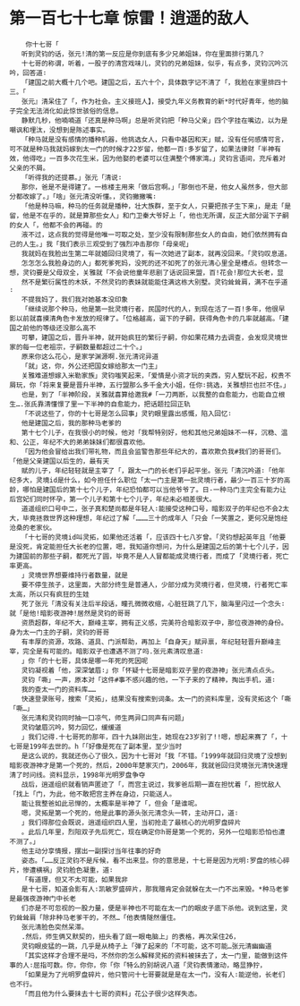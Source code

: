 # 第一百七十七章 惊雷！逍遥的敌人
        你十七哥「
       听到灵钧的话，张元!清的第一反应是你到底有多少兄弟姐妹，你在里面排行第几？
       十七哥的称谓，听着，一股子的清宫戏味儿，灵钧的兄弟姐妹，似乎，有点多，灵钧沉吟沉吟，回答道∶
       「建国之前大概十几个吧。建国之后，五六十个，具体数字记不清了「，我脸在家里排四十三。「
       张元』清呆住了「，作为社会。主义接班人】，接受九年义务教育的新*时代好青年，他的脑子完全无法消化如此惊世骇俗的信息。
       静默几秒，他喃喃道「还真是种马啊」总是听灵钧把「种马父亲」四个字挂在嘴边，以为是嘲讽和埋汰，没想到是陈述事实。
       「种马就是没有感情的播种机器，他挑选女人，只看中基因和天」赋，没有任何感情可言，可不就是种马我就妈嫁到太一门的时候才22岁留，他都一百∶多岁留了，如果法律财「半神有效，他得吃」一百多次花生米，因为他娶的老婆可以住满整个傅家湾。」灵钧言语间，充斥着对父亲的不屑。
       「听得我的还提慕。」张元「清说∶
       那你，爸是不是得建了。一栋楼主用来「做后宫啊。」「那倒也不是，他女人虽然多，但大部分都改嫁了。」「啥」张元清没听懂。，灵钧撇撇嘴∶
       「他是种马嘛，种马的任务就是播种，壮大族群，至于女人，只要把孩子生下来」，是走「是留，他是不在乎的，就是算那些女人」和门卫秦大爷好上「，他也无所谓，反正大部分诞下子嗣的女人「，他都不会的再碰。的
       液不过，这点我的觉得是他唯一可取之处，至少没有限制那些女人的自由，她们依然拥有自己的人生。」我「我们表示三观受到了强烈冲击那你「母亲呢」
       我就妈在我脸出生第二年就婚回归灵境了，有一次她进了副本，就再没回来。「灵钧叹息道。
       怎怎怎么我脸身边的人」都死爹死妈，没死的还不如死了的张元清心里全是槽点。但转念一想，灵钧要是父母双全，关雅就「不会说他童年悲剧了话说回来盟，百!花会!那位大长老，显
       然不是繁衍属性的木妖，不然灵钧的表妹就能能住满这栋大别墅。灵钧耸耸肩，满不在乎道∶
       不提我妈了，我们我对她基本没印象
       「继续说那个种马，他是第一批灵境行者，民国时代的人，到现在活了一百!多年，他很早影以前就喜摸清角色卡发放的规律了。「位格越高，诞下的子嗣，获得角色卡的几率就越高。「建国之前他的等级还没那么高不
       可攀，建国之后，晋升半神，就开始疯狂的繁衍子嗣，你如果花精力去调查，会发现灵境世家的每一位老祖宗，子嗣数量都超过二十个。」
       原来你这么花心，是家学渊源啊.张元清诧异道
       「就」这，你，外公还把国女嫁给那太一门主」
       关雅难道想嫁入米勒家族」灵钧嗤笑起来，「爱情是小资才玩的夹西，穷人墅玩不起，权贵不屑玩，你「将来复要是晋升半神，五行盟那么多千金大小姐，任你∶挑选，关雅想拦也拦不住。」
       也是，到了「半神阶段，关雅就喜算给邀我#「一刀两断，以我整的自愈能力，也能自立根生….张氏靠清懂憬了里一下半神的自愈能力，把话题拉回正轨
       「不说这些了，你的十七哥是怎么回事」灵钓眼里露出感慨，陷入回忆∶
       他是建国之后，我的那种马老爹的
       第十七个儿子，在我很小的时候，他对「我帮特别好，他和其他兄弟姐妹不一样，沉稳、温和、公正，年纪不大的弟弟妹妹们都很喜欢他。
       「因为他会冒给出我们带礼物，而且会监警告那些年纪大的，喜欢欺负我#我们的哥哥们。「他是父亲建国以后生的，最有天
       赋的儿子，年纪轻轻就是主宰了「，跟太一门的长老们乎起平坐。张元「清沉吟道∶「他年纪多大，灵境id是什么，如今担任什么职位「太一门主是第一批灵境行者，最少一百三十岁的高龄，哪怕是建国后的第十七个儿子，年纪恐怕都可以当他爷爷了。日-一种马门主完全有能力让后宫妃们同时怀孕，第一个儿子和第十七个儿子，年纪未必相差很大。
       道遥组织口号中二，张子真和楚尚都是年轻人∶能接受这种口号，暗影双子的年纪也不会2太大，毕竟拯救世界这种理想，年纪过了解「………三十的成年人「只会「一笑置之，更何况是饱经沧桑的老家伙。
       「十七哥的灵境id叫灵拓，如果他还活着「，应该四十七八岁曾。「灵钧想起英年且「他要是没死，肯定能担任大长老的位置，嗯，我知道你想问，为什么是建国之后的第十七个儿子，因为建国前的那些子嗣，都死光了圆，毕竟不是人人冒都能成灵境行者，而成了「灵境行者，死亡率更高。
       」灵境世界想要维持行者数量，就是
       要不停生孩子，这里面，大部分终生是普通人，少部分成为灵境行者，但灵境，行者死亡率太高，所以只有疯狂的生娃
       死了张元「清没有关注后半段话，瞳孔微微收缩，心脏狂跳了几下，脑海里闪过一个念头∶就「是他!暗影夜游神!居然是灵钧的哥哥
       资质超群，年纪不大，巅峰主宰，拥有正义感，完美符合暗影双子中，那位夜游神的身份。身为太一门主的子嗣，灵钧的哥哥
       有丰厚的资源，攻路、道具、门派帮助，再加上「自身天」赋异禀，年纪轻轻晋升巅峰主宰，完全是有可能的。暗影双子也遭遇不测了吗.张元素清叹息道∶
       」你「的十七哥，具体是哪一年死的死因呢
       灵钧凝视着「他，深深皱眉∶」你「怀疑十七哥是暗影双子里的夜游神」张元清点点头。
       灵钧「嘶」一声，原本对「这件#事不感兴趣的他，一下子来的了精神，掏出手机，道∶
       我的查太一门的资料库……
       快速登录账号，搜索「灵拓」，结果没有搜索到词条。太一门的资料库里，没有灵拓这个「嘶「嘶…」
       张元清和灵钧同时抽一口凉气，师生两异口同声有问题」
       灵钧皱眉沉吟，努力回忆，缓缓道
       」我们记得.十七哥死的那年，四十九妹刚出生，她现在23岁别了!!嗯，想起来赛了「，十七哥是199年去世的。h「「好像是死在了副本里，至少当时
       是这么说的，我就还伤心了很久，因为十七哥对「我「不错。「1999年就回归灵境了没想到暗影夜游神才是第一个死的，然后，2000年楚家灭门，2006年，我就爸回归灵境张元清快速理清了时问线。资料显示，1998年光明罗盘争夺
       战后，逍遥组织就看销声匿迹了「，而宫主说过，我爹爸后期一直在担忧着「，担忧敌人「找上「门，为此，他不敢把宫主养在身边，只能送人。
       能让我整爸如此忌惮的，太概率是半神了「，但会「是谁呢。
       嗯，灵拓是第一个死的，他是此事的源头张元清念头一转，主动开口，道∶
       」我们得那位会既说，逍遥组织四人里，当初抢走了最核心的光明罗盘碎片
       。此后几年里，烈阳双子先后死亡，现在确定你h哥是第一个死的，另外一位暗影恐怕也遭不测了。」
       他主动分享情报，摆出一副探讨当年往事的好奇
       姿态。「……反正灵钧不是斥候，看不出来显。你的意思是，十七哥是因为光明∶罗盘的核心碎片，惨遭横祸」灵钧脸色凝重，道∶
       「有道理，但又不太可能，如果我非
       是十七哥，知道会影有人∶凯敏罗盛碎片，那我赠肯定会就躲在太一门不出来毁。*种马老爹是最强夜游神门中长老
       们亦是不可忽视的一股力量，便是半神也不可能在太一门的眼皮子底下杀他。说到这里，灵钓耸耸肩「除非种马老爹干的，不然…「他表情隧然僵住。
       张元清脸色突然呆滞。
       .然后，师生俩又默契的，扭头看了庭一眼电脑上」的表格，再次呆住26，
       灵钧眼皮猛的一跳，几乎是从椅子上「弹了起来的「不可能，这不可能…张元清幽幽道
       「其实这样才合理不是吗，不然你的怎么解释灵拓的资料被抹去了，太一门里，能做到这件事的人∶屈指可数。你，你你，你「你「特么的别胡说八道「灵钧表情激动，略显狰狞，
       「如果是为了光明罗盘碎片，他只管问十七哥要就是是在太一门，没有人∶能逆他，长老们也不行。
       「而且他为什么要抹去十七哥的资料」花公子很少这样失态。